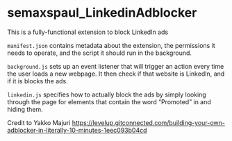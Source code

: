# semaxspaul_LinkedinAdblocker
This is a fully-functional extension to block LinkedIn ads

`manifest.json` contains metadata about the extension, the permissions it needs to operate, and the script it should run in the background.

`background.js` sets up an event listener that will trigger an action every time the user loads a new webpage. 
It then check if that website is LinkedIn, and if it is blocks the ads.

`linkedin.js` specifies how to actually block the ads by simply looking through the page for elements that contain the word “Promoted” in and hiding them.



Credit to 
Yakko Majuri
https://levelup.gitconnected.com/building-your-own-adblocker-in-literally-10-minutes-1eec093b04cd
